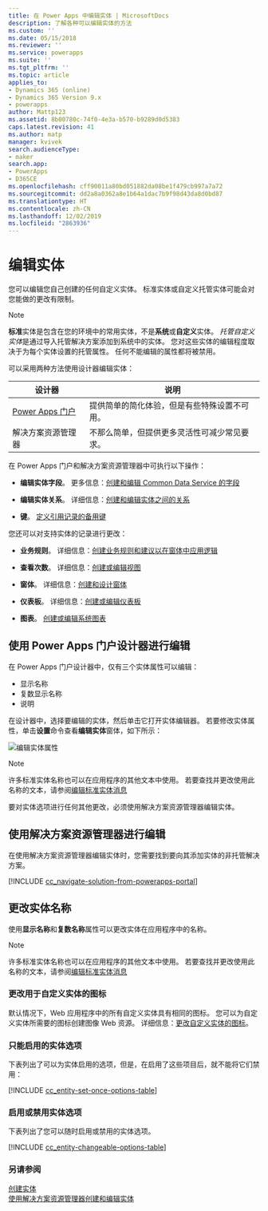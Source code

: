 ```yaml
---
title: 在 Power Apps 中编辑实体 | MicrosoftDocs
description: 了解各种可以编辑实体的方法
ms.custom: ''
ms.date: 05/15/2018
ms.reviewer: ''
ms.service: powerapps
ms.suite: ''
ms.tgt_pltfrm: ''
ms.topic: article
applies_to:
- Dynamics 365 (online)
- Dynamics 365 Version 9.x
- powerapps
author: Mattp123
ms.assetid: 8b00780c-74f0-4e3a-b570-b9289d0d5383
caps.latest.revision: 41
ms.author: matp
manager: kvivek
search.audienceType:
- maker
search.app:
- PowerApps
- D365CE
ms.openlocfilehash: cff90011a80bd051882da08be1f479cb997a7a72
ms.sourcegitcommit: dd2a8a0362a8e1b64a1dac7b9f98d43da8d0bd87
ms.translationtype: HT
ms.contentlocale: zh-CN
ms.lasthandoff: 12/02/2019
ms.locfileid: "2863936"
---
```

# <a name="edit-an-entity"></a>编辑实体

您可以编辑您自己创建的任何自定义实体。 标准实体或自定义托管实体可能会对您能做的更改有限制。  
  
> [!NOTE]
> **标准**实体是包含在您的环境中的常用实体，不是**系统**或**自定义**实体。 *托管自定义实体*是通过导入托管解决方案添加到系统中的实体。 您对这些实体的编辑程度取决于为每个实体设置的托管属性。 任何不能编辑的属性都将被禁用。 

可以采用两种方法使用设计器编辑实体：

|设计器|说明|
|--|--|
|[Power Apps 门户](https://make.powerapps.com/?utm_source=padocs&utm_medium=linkinadoc&utm_campaign=referralsfromdoc)|提供简单的简化体验，但是有些特殊设置不可用。|
|解决方案资源管理器|不那么简单，但提供更多灵活性可减少常见要求。|

在 Power Apps 门户和解决方案资源管理器中可执行以下操作：

- **编辑实体字段**。 更多信息：[创建和编辑 Common Data Service 的字段](create-edit-fields.md)
  
- **编辑实体关系**。 详细信息：[创建和编辑实体之间的关系](create-edit-entity-relationships.md)

- **键**。 [定义引用记录的备用键](define-alternate-keys-reference-records.md)
  
您还可以对支持实体的记录进行更改：  

- **业务规则**。 详细信息：[创建业务规则和建议以在窗体中应用逻辑](../model-driven-apps/create-business-rules-recommendations-apply-logic-form.md)

- **查看次数**。 详细信息：[创建或编辑视图](../model-driven-apps/create-edit-views.md)
  
- **窗体**。 详细信息：[创建和设计窗体](../model-driven-apps/create-design-forms.md)

- **仪表板**。 详细信息：[创建或编辑仪表板](../model-driven-apps/create-edit-dashboards.md)

- **图表**。 [创建或编辑系统图表](../model-driven-apps/create-edit-system-chart.md)

## <a name="edit-using-power-apps-portal-designer"></a>使用 Power Apps 门户设计器进行编辑

在 Power Apps 门户设计器中，仅有三个实体属性可以编辑：
 - 显示名称
 - 复数显示名称
 - 说明

在设计器中，选择要编辑的实体，然后单击它打开实体编辑器。 若要修改实体属性，单击**设置**命令查看**编辑实体**窗体，如下所示：

![编辑实体属性](media/edit-entity-properties-powerapps-portal-designer.png)

> [!NOTE]
>  许多标准实体名称也可以在应用程序的其他文本中使用。 若要查找并更改使用此名称的文本，请参阅[编辑标准实体消息](edit-system-entity-messages.md)

要对实体选项进行任何其他更改，必须使用解决方案资源管理器编辑实体。

## <a name="edit-using-solution-explorer"></a>使用解决方案资源管理器进行编辑

在使用解决方案资源管理器编辑实体时，您需要找到要向其添加实体的非托管解决方案。

[!INCLUDE [cc_navigate-solution-from-powerapps-portal](../../includes/cc_navigate-solution-from-powerapps-portal.md)]
  
<a name="BKMK_ChangeEntityName"></a> 
  
## <a name="change-the-name-of-an-entity"></a>更改实体名称  

使用**显示名称**和**复数名称**属性可以更改实体在应用程序中的名称。 

> [!NOTE]
>  许多标准实体名称也可以在应用程序的其他文本中使用。 若要查找并更改使用此名称的文本，请参阅[编辑标准实体消息](edit-system-entity-messages.md)
  
<a name="BKMK_ChangeEntityIcon"></a>   

###  <a name="change-the-icons-used-for-custom-entities"></a>更改用于自定义实体的图标  

默认情况下，Web 应用程序中的所有自定义实体具有相同的图标。 您可以为自定义实体所需要的图标创建图像 Web 资源。 详细信息：[更改自定义实体的图标](../model-driven-apps/change-custom-entity-icons.md)。  
  
<a name="BKMK_EnableOptions"></a>  
 
###  <a name="entity-options-that-can-only-be-enabled"></a>只能启用的实体选项  

下表列出了可以为实体启用的选项，但是，在启用了这些项目后，就不能将它们禁用：  

[!INCLUDE [cc_entity-set-once-options-table](../../includes/cc_entity-set-once-options-table.md)] 
  
<a name="BKMK_EnableDisableOptions"></a>  
 
###  <a name="enable-or-disable-entity-options"></a>启用或禁用实体选项  

下表列出了您可以随时启用或禁用的实体选项。  

[!INCLUDE [cc_entity-changeable-options-table](../../includes/cc_entity-changeable-options-table.md)] 

### <a name="see-also"></a>另请参阅

[创建实体](create-edit-entities.md)<br />
[使用解决方案资源管理器创建和编辑实体](create-edit-entities-solution-explorer.md)
